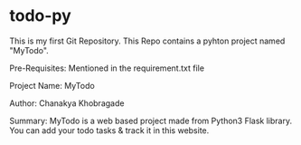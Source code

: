 # todo-py
This is my first Git Repository. 
This Repo contains a pyhton project named "MyTodo".

Pre-Requisites: Mentioned in the requirement.txt file

Project Name: MyTodo

Author: Chanakya Khobragade

Summary: MyTodo is a web based project made from Python3 Flask library. You can add your todo tasks & track it in this website.
